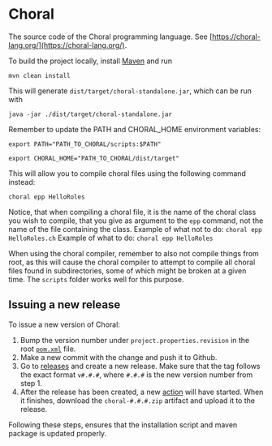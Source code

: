 # Choral

The source code of the Choral programming language. See [https://choral-lang.org/](https://choral-lang.org/).

To build the project locally, install [Maven](https://maven.apache.org/) and run

```shell
mvn clean install
```

This will generate `dist/target/choral-standalone.jar`, which can be run with

```shell
java -jar ./dist/target/choral-standalone.jar
```

Remember to update the PATH and CHORAL_HOME environment variables:
```
export PATH="PATH_TO_CHORAL/scripts:$PATH"

export CHORAL_HOME="PATH_TO_CHORAL/dist/target"
```

This will allow you to compile choral files using the following command instead:
```
choral epp HelloRoles
```

Notice, that when compiling a choral file, it is the name of the choral class you wish to compile, that you give as argument to the `epp` command, not the name of the file containing the class.
Example of what not to do:
```choral epp HelloRoles.ch```
Example of what to do:
```choral epp HelloRoles``` 

When using the choral compiler, remember to also not compile things from root, as this will cause the choral compiler to attempt to compile all choral files found in subdirectories, some of which might be broken at a given time. The ```scripts``` folder works well for this purpose. 

## Issuing a new release

To issue a new version of Choral:

1. Bump the version number under `project.properties.revision` in the root [`pom.xml`](/pom.xml) file.
2. Make a new commit with the change and push it to Github.
3. Go to [releases](https://github.com/choral-lang/choral/releases) and create a new release. Make sure that the tag follows the exact format `v#.#.#`, where `#.#.#` is the new version number from step 1.
4. After the release has been created, a new [action](https://github.com/choral-lang/choral/actions) will have started. When it finishes, download the `choral-#.#.#.zip` artifact and upload it to the release.

Following these steps, ensures that the installation script and maven package is updated properly.
